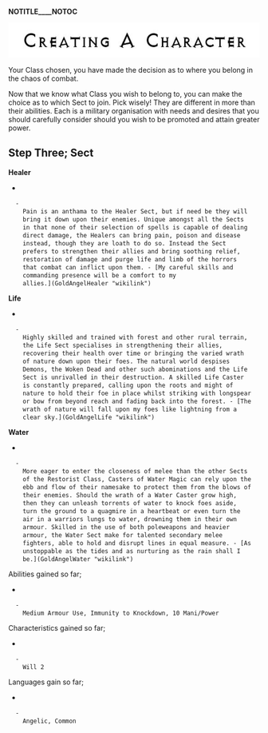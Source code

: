 __NOTITLE____NOTOC__

<div class="center" style="width: auto; margin-left: auto; margin-right: auto;">

![<File:CharGen.jpg>](CharGen.jpg "File:CharGen.jpg")

</div>

Your Class chosen, you have made the decision as to where you belong in
the chaos of combat.

Now that we know what Class you wish to belong to, you can make the
choice as to which Sect to join. Pick wisely\! They are different in
more than their abilities. Each is a military organisation with needs
and desires that you should carefully consider should you wish to be
promoted and attain greater power.

## **Step Three; Sect**

**Healer**

  -

      -
        Pain is an anthama to the Healer Sect, but if need be they will
        bring it down upon their enemies. Unique amongst all the Sects
        in that none of their selection of spells is capable of dealing
        direct damage, the Healers can bring pain, poison and disease
        instead, though they are loath to do so. Instead the Sect
        prefers to strengthen their allies and bring soothing relief,
        restoration of damage and purge life and limb of the horrors
        that combat can inflict upon them. - [My careful skills and
        commanding presence will be a comfort to my
        allies.](GoldAngelHealer "wikilink")

**Life**

  -

      -
        Highly skilled and trained with forest and other rural terrain,
        the Life Sect specialises in strengthening their allies,
        recovering their health over time or bringing the varied wrath
        of nature down upon their foes. The natural world despises
        Demons, the Woken Dead and other such abominations and the Life
        Sect is unrivalled in their destruction. A skilled Life Caster
        is constantly prepared, calling upon the roots and might of
        nature to hold their foe in place whilst striking with longspear
        or bow from beyond reach and fading back into the forest. - [The
        wrath of nature will fall upon my foes like lightning from a
        clear sky.](GoldAngelLife "wikilink")

**Water**

  -

      -
        More eager to enter the closeness of melee than the other Sects
        of the Restorist Class, Casters of Water Magic can rely upon the
        ebb and flow of their namesake to protect them from the blows of
        their enemies. Should the wrath of a Water Caster grow high,
        then they can unleash torrents of water to knock foes aside,
        turn the ground to a quagmire in a heartbeat or even turn the
        air in a warriors lungs to water, drowning them in their own
        armour. Skilled in the use of both poleweapons and heavier
        armour, the Water Sect make for talented secondary melee
        fighters, able to hold and disrupt lines in equal measure. - [As
        unstoppable as the tides and as nurturing as the rain shall I
        be.](GoldAngelWater "wikilink")

Abilities gained so far;

  -

      -
        Medium Armour Use, Immunity to Knockdown, 10 Mani/Power

Characteristics gained so far;

  -

      -
        Will 2

Languages gain so far;

  -

      -
        Angelic, Common